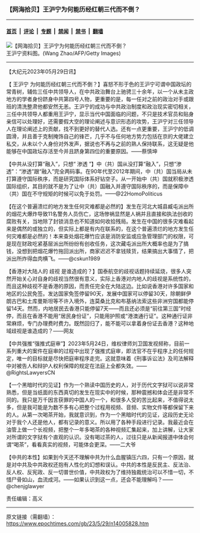 ### 【网海拾贝】王沪宁为何能历经红朝三代而不倒？

---

#### [首页](../../../..?n14005828) &nbsp;|&nbsp; [评论](../../../../../epoch-comment?n14005828) &nbsp;|&nbsp; [专题](../../../../../epoch-special?n14005828) &nbsp;|&nbsp; [禁闻](../../../../../epoch-news?n14005828) &nbsp;|&nbsp; [禁书](../../../../../books?n14005828) &nbsp;|&nbsp; [翻墙](https://github.com/gfw-breaker/nogfw/blob/master/README.md?n14005828)


<div><img alt="【网海拾贝】王沪宁为何能历经红朝三代而不倒？" class="attachment-djy_600_400 size-djy_600_400 wp-post-image" src="https://i.epochtimes.com/assets/uploads/2023/05/id14005849-wang-1-1-.jpeg"/>
<div class="caption">
 王沪宁资料图。(Wang Zhao/AFP/Getty Images)
</div></div><hr/><div class="post_content" id="artbody" itemprop="articleBody">
 <!-- article content begin -->
 <p>
  【大纪元2023年05月29日讯】
 </p>
 <p>
  【
  <ok href="https://www.epochtimes.com/gb/tag/%E7%8E%8B%E6%B2%AA%E5%AE%81.html">
   王沪宁
  </ok>
  为何能历经红朝三代而不倒？】喜怒不形于色的王沪宁可谓中国政坛的常青树，辅佐三任中共领导人，在中共政治舞台上驰骋三十余年，以一个从未主政地方的学者身份跻身中共第四号人物，更重要的是，每一任对之前的政治对手或跟班的清洗整肃他都安然无恙。王沪宁的成功与中共政治制度和政治现实密切相关，三任中共领导人都重用王沪宁，显示当代中国面临的问题，不只是技术官员和贴身亲信可以处理好，还需要假大空的理论阐述与意识形态的攻势，王沪宁对三任领导人在理论阐述上的贡献，找不到更好的替代人选。还有一点更重要，王沪宁的低调圆滑，并且善于克制掩饰自己的锋芒，几乎不与任何地方势力包括在京的大佬建立私交，从未以个人身份对外发声，据说也不再与之前的熟人保持联系，这无疑是他能够在中国政坛存活至今并且跻身第四位的重要原因。——蔡慎坤
 </p>
 <p>
  【中共从没打算“融入”，只想“
  <ok href="https://www.epochtimes.com/gb/tag/%E6%B8%97%E9%80%8F.html">
   渗透
  </ok>
  ”】中（共）国从没打算“融入”，只想“渗透”：“渗透”跟“融入”完全两码事。在90年代至2012年期间，中（共）国当局从未打算遵守国际秩序，而是研究国际体系好钻空子。从一开始中（共）国就积极渗透国际组织，其目的就不是为了让中（共）国融入并遵守国际秩序的，而是保障中（共）国在不守规矩的时候可以免于处罚。——@22HomoPoliticus
 </p>
 <p>
  【在这个普遍溃烂的地方发生任何灾难都是必然的】发生在河北大城县臧屯派出所的烟花大爆炸导致11名警务人员伤亡，这场惨祸显然是人祸并且直接和执法创收的腐败有关，当地除了封锁消息也不知道如何收拾残局。发生在中国的很多灾难看起来是偶然的或独立的，但实际上都是有内在联系的，在这个普遍溃烂的地方发生任何灾难都是必然的！本来查处烟花爆竹应该是消防安监或应急管理部门的权限，可是现在财政吃紧基层派出所纷纷有创收任务，这次藏屯派出所大概率也是为了搞钱，没想到把烟花爆竹拖回派出所，商家迟迟不拿钱赎货，结果搞出大事情了，把派出所炸得血肉横飞。——@cskun1989
 </p>
 <p>
  【香港对大陆人的
  <ok href="https://www.epochtimes.com/gb/tag/%E6%AD%A7%E8%A7%86.html">
   歧视
  </ok>
  是谁造成的？】国泰航空的歧视话题持续延烧，很多人突然开始关心对自身的歧视当然很有意义，实际上香港对内地人的歧视是系统性的，而且这种歧视不是香港的原因，而责任完全在大陆这边。比如说香港对许多国家和地区的公民免签。发达国家免签停留90天，发展中国家可以停留30天，除朝鲜伊朗古巴和土库曼斯坦等不许入境外，连莫桑比克和布基纳法索这些非洲穷国都能停留14天。然而，内地居民去香港只能停留7天——而且还必须是“前往第三国”时经停，而且在香港不能用“居民身份证”，只能用护照或“港澳通行证”。这种通行证非常麻烦，专门办理费时费力。既然回归了，能不能可以拿着身份证去香港？这种地域歧视是谁造成的？——网友
 </p>
 <p>
  【中共强推“强推式庭审”】2023年5月24日，维权律师刘卫国发视频称，目前一系列重大的案件在庭审的过程中出现了强推式庭审，即法官不在乎程序上的任何规定，唯一的目标就是尽快把庭审程序走完。这就意味着《刑事诉讼法》及司法解释中对被告人和辩护人权利保障的规定在法庭上全都失效。——@RightsLawyersCN
 </p>
 <p>
  【一个黑暗时代的见证】作为一个熟读中国历史的人，对于历代文字狱可以说非常熟悉，但是当纸面的东西真切的发生在现实中的时候，那种震撼和体会还是非常不同的。我只是万千因言获罪的中国人的一个，和很多人受的苦比起来，不值得说太多，但是我可能是为数不多有心把整个过程用视频、音频、实物文件等都保留下来的人。从第一次喝茶开始，我就意识到，作为一个黑暗时代的见证，这段历史无论对于我个人还是他人，都有记录的意义。所以用了各种手段进行记录。我最近会在油管上做一个长视频，把整个一年多喝茶的各种视频汇集起来，加上讲解，让大家对所谓的文字狱有个直观的认识。没有喝过茶的人，过往只是从新闻报道中体会何谓“喝茶”，看看真实的视频，可能体会更深。——二大爷
 </p>
 <p>
  【中共的本性】如果到今天还不理解中共为什么血腥镇压六四，只有一个原因，就是对中共及中共政权还抱有人性化的幻想和误认。中共的本性是反民主、反法治、反人权、反宪政、反一切普世价值，中共政权为了维持独裁统治可以不惜一切，不惜尸骨如山，血流成河。——如果认识到这一点，还会不能理解吗？——@chenjglawyer
 </p>
 <p>
  责任编辑：高义
 </p>
 <!-- article content end -->
 <div id="below_article_ad">
 </div>
</div>


---

原文链接（需翻墙）：https://www.epochtimes.com/gb/23/5/29/n14005828.htm